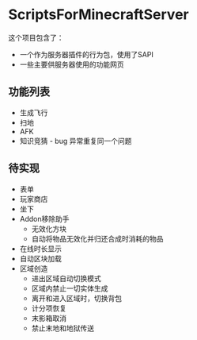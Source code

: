 # ScriptsForMinecraftServer
这个项目包含了：
 - 一个作为服务器插件的行为包，使用了SAPI
 - 一些主要供服务器使用的功能网页

## 功能列表
 - 生成飞行
 - 扫地
 - AFK
 - 知识竞猜 - bug 异常重复同一个问题

## 待实现
 - 表单
 - 玩家商店
 - 坐下
 - Addon移除助手
   - 无效化方块
   - 自动将物品无效化并归还合成时消耗的物品
 - 在线时长显示
 - 自动区块加载
 - 区域创造
   - 进出区域自动切换模式
   - 区域内禁止一切实体生成
   - 离开和进入区域时，切换背包
   - 计分项恢复
   - 末影箱取消
   - 禁止末地和地狱传送
